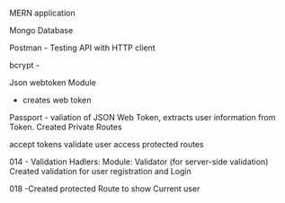 MERN application

Mongo Database

Postman - Testing API with HTTP client

bcrypt -

Json webtoken Module

- creates web token

Passport - valiation of JSON Web Token, extracts user information from Token. Created Private Routes

accept tokens
validate user
access protected routes

014 - Validation Hadlers:
Module: Validator (for server-side validation)
Created validation for user registration and Login

018 -Created protected Route to show Current user
